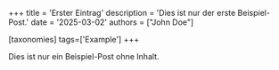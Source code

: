 +++
title = 'Erster Eintrag'
description = 'Dies ist nur der erste Beispiel-Post.'
date = '2025-03-02'
authors = ["John Doe"]

[taxonomies]
tags=['Example']
+++

Dies ist nur ein Beispiel-Post ohne Inhalt.
